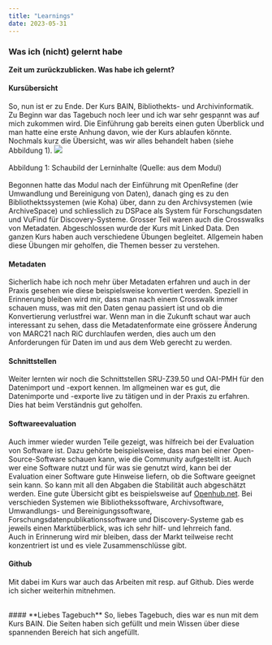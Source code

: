 ```yaml
---
title: "Learnings"
date: 2023-05-31
---
```


### Was ich (nicht) gelernt habe
**Zeit um zurückzublicken. Was habe ich gelernt?**



#### **Kursübersicht**
So, nun ist er zu Ende. Der Kurs BAIN, Bibliothekts- und Archivinformatik. Zu Beginn war das Tagebuch noch leer und ich war sehr gespannt was auf mich zukommen wird. Die Einführung gab bereits einen guten Überblick und man hatte eine erste Anhung davon, wie der Kurs ablaufen könnte. Nochmals kurz die Übersicht, was wir alles behandelt haben (siehe Abbildung 1).
![](https://raw.githubusercontent.com/brandensarah/Lerntagebuch/master/_posts/übersicht.png)
<br>
<br>
Abbildung 1: Schaubild der Lerninhalte (Quelle: aus dem Modul)
<br>
<br>
Begonnen hatte das Modul nach der Einführung mit OpenRefine (der Umwandlung und Bereinigung von Daten), danach ging es zu den Bibliothektssystemen (wie Koha) über, dann zu den Archivsystemen (wie ArchiveSpace) und schliesslich zu DSPace als System für Forschungsdaten und VuFind für Discovery-Systeme. Grosser Teil waren auch die Crosswalks von Metadaten. Abgeschlossen wurde der Kurs mit Linked Data.
Den ganzen Kurs haben auch verschiedene Übungen begleitet. Allgemein haben diese Übungen mir geholfen, die Themen besser zu verstehen. 
<br>
#### **Metadaten**
Sicherlich habe ich noch mehr über Metadaten erfahren und auch in der Praxis gesehen wie diese beispielsweise konvertiert werden. Speziell in Erinnerung bleiben wird mir, dass man nach einem Crosswalk immer schauen muss, was mit den Daten genau passiert ist und ob die Konvertierung verlustfrei war. Wenn man in die Zukunft schaut war auch interessant zu sehen, dass die Metadatenformate eine grössere Änderung von MARC21 nach RiC durchlaufen werden, dies auch um den Anforderungen für Daten im und aus dem Web gerecht zu werden. 
<br>
#### **Schnittstellen**
Weiter lernten wir noch die Schnittstellen SRU-Z39.50 und OAI-PMH für den Datenimport und -export kennen. Im allgmeinen war es gut, die Datenimporte und -exporte live zu tätigen und in der Praxis zu erfahren. Dies hat beim Verständnis gut geholfen.
<br>
#### **Softwareevaluation**
Auch immer wieder wurden Teile gezeigt, was hilfreich bei der Evaluation von Software ist. Dazu gehörte beispielsweise, dass man bei einer Open-Source-Software schauen kann, wie die Community aufgestellt ist. Auch wer eine Software nutzt und für was sie genutzt wird, kann bei der Evaluation einer Software gute Hinweise liefern, ob die Software geeignet sein kann. So kann mit all den Abgaben die Stabilität auch abgeschätzt werden. Eine gute Übersicht gibt es beispielsweise auf <a href="https://openhub.net/">Openhub.net</a>. Bei verschieden Systemen wie Bibliothekssoftware, Archivsoftware, Umwandlungs- und Bereinigungssoftware, Forschungsdatenpublikationssoftware und Discovery-Systeme gab es jeweils einen Marktüberblick, was ich sehr hilf- und lehrreich fand. 
<br>
Auch in Erinnerung wird mir bleiben, dass der Markt teilweise recht konzentriert ist und es viele Zusammenschlüsse gibt.
<br>
#### **Github**
Mit dabei im Kurs war auch das Arbeiten mit resp. auf Github. Dies werde ich sicher weiterhin mitnehmen. 


<br>
#### **Liebes Tagebuch**
So, liebes Tagebuch, dies war es nun mit dem Kurs BAIN. Die Seiten haben sich gefüllt und mein Wissen über diese spannenden Bereich hat sich angefüllt. 
<br>




